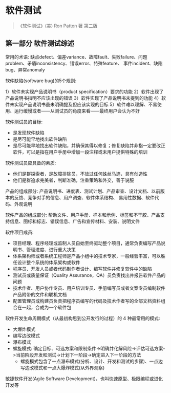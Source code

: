 # 软件测试

> 《软件测试》(美) Ron Patton 著 第二版

## 第一部分 软件测试综述

常用的术语: 缺点defect、偏差variance、故障fault、失败failure、问题problem、矛盾inconsistency、错误error、特殊feature、
事件incident、缺陷bug、异常anomaly

软件缺陷(software bug)的5个规则:

1）软件未实现产品说明书（product specification）要求的功能
2）软件出现了产品说明书指明不应该出现的错误
3）软件实现了产品说明书未提到的功能
4）软件未实现产品说明书虽未明确提及但应该实现的目标
5）软件难以理解、不易使用、运行缓慢或者——从测试员的角度来看——最终用户会认为不好

软件测试员的目标:

- 是发现软件缺陷
- 是尽可能早地找出软件缺陷
- 是尽可能早地找出软件缺陷，并确保其得以修复；修复缺陷并非指一定要改正软件，可以是指在用户手册中增加一段注释或未用户提供特殊的培训

软件测试员应具备的素质:

- 他们是群探索者，是故障排除员，不放过任何蛛丝马迹，具有创造性
- 他们是群追求完美者，判断准确，注重策略和外交，善于说服

产品的组成部分: 产品说明书、进度表、测试计划、产品审查、设计文档、以前版本的反馈、竞争对手的信息、用户调查、软件体系结构、
易用性数据、软件代码、外观说明

软件产品的组成部分: 帮助文件、用户手册、样本和示例、标签和不干胶、产品支持信息、图标和标志、错误信息、广告和宣传材料、安装、说明文件

软件项目成员:

- 项目经理、程序经理或监制人员自始至终驱动整个项目，通常负责编写产品说明书、管理进度、进行重大决策
- 体系架构师或者系统工程师是产品小组中的技术专家，一般经验丰富，可以胜任设计整个系统的体系架构或软件
- 程序员、开发人员或者代码制作者设计、编写软件并修复软件中的缺陷
- 测试员或质量保证（Quality Assurance，QA）员负责找出并报告软件产品的问题
- 技术作者、用户协作专员、用户培训专员、手册编写员或者文案专员编制软件产品附带的文件和联机文档
- 配置管理员或构建员负责把程序员编写的代码及技术作者写的全部文档资料组合在一起，合成为一个软件包

软件开发生命周期模式（从最初构思到公开发行的过程）的 4 种最常用的模式:

- 大爆炸模式
- 编写边改模式
- 瀑布模式
- 螺旋模式: 确定目标、可选方案和限制条件->明确并化解风险->评估可选方案->当前阶段开发和测试->计划下一阶段->确定进入下一阶段的方法
    - 螺旋模式包含了一点瀑布模式(分析、设计、开发和测试的步骤)、一点边写边改模式和一点大爆炸模式(从外界观察)

敏捷软件开发(Agile Software Development)，也叫快速原型、极限编程或进化开发等










